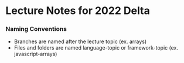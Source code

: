 # Lecture Notes for 2022 Delta

### Naming Conventions
- Branches are named after the lecture topic (ex. arrays)
- Files and folders are named language-topic or framework-topic (ex. javascript-arrays)
